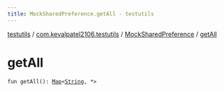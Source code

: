 ```yaml
---
title: MockSharedPreference.getAll - testutils
---
```


[testutils](../../index.html) / [com.kevalpatel2106.testutils](../index.html) / [MockSharedPreference](index.html) / [getAll](./get-all.html)

# getAll

`fun getAll(): `[`Map`](https://kotlinlang.org/api/latest/jvm/stdlib/kotlin.collections/-map/index.html)`<`[`String`](https://kotlinlang.org/api/latest/jvm/stdlib/kotlin/-string/index.html)`, *>`